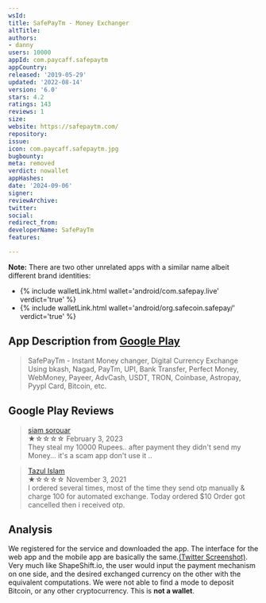 ```yaml
---
wsId: 
title: SafePayTm - Money Exchanger
altTitle: 
authors:
- danny
users: 10000
appId: com.paycaff.safepaytm
appCountry: 
released: '2019-05-29'
updated: '2022-08-14'
version: '6.0'
stars: 4.2
ratings: 143
reviews: 1
size: 
website: https://safepaytm.com/
repository: 
issue: 
icon: com.paycaff.safepaytm.jpg
bugbounty: 
meta: removed
verdict: nowallet
appHashes: 
date: '2024-09-06'
signer: 
reviewArchive: 
twitter: 
social: 
redirect_from: 
developerName: SafePayTm
features: 

---
```


**Note:** There are two other unrelated apps with a similar name albeit different brand identities:

- {% include walletLink.html wallet='android/com.safepay.live' verdict='true' %}
- {% include walletLink.html wallet='android/org.safecoin.safepay/' verdict='true' %}

## App Description from [Google Play](https://play.google.com/store/apps/details?id=com.paycaff.safepaytm&gl=us)

> SafePayTm - Instant Money changer, Digital Currency Exchange Using bkash, Nagad, PayTm, UPI, Bank Transfer, Perfect Money, WebMoney, Payeer, AdvCash, USDT, TRON, Coinbase, Astropay, Pyypl Card, Bitcoin, etc.

## Google Play Reviews 

> [siam sorouar](https://play.google.com/store/apps/details?id=com.paycaff.safepaytm&gl=us)<br>
  ★☆☆☆☆ February 3, 2023 <br>
       They steal my 10000 Rupees.. after payment they didn't send my Money... it's a scam app don't use it ..

> [Tazul Islam](https://play.google.com/store/apps/details?id=com.paycaff.safepaytm&gl=us)<br>
  ★☆☆☆☆ November 3, 2021 <br>
       I ordered several times, most of the time they send otp manually & charge 100 for automated exchange. Today ordered $10 Order got cancelled then i received otp.
       
## Analysis 

We registered for the service and downloaded the app. The interface for the web app and the mobile app are basically the same.[(Twitter Screenshot)](https://twitter.com/BitcoinWalletz/status/1644608515787591681). Very much like ShapeShift.io, the user would input the payment mechanism on one side, and the desired exchanged currency on the other with the equivalent computations. We were not able to find a mode to deposit Bitcoin, or any other cryptocurrency. This is **not a wallet**. 





